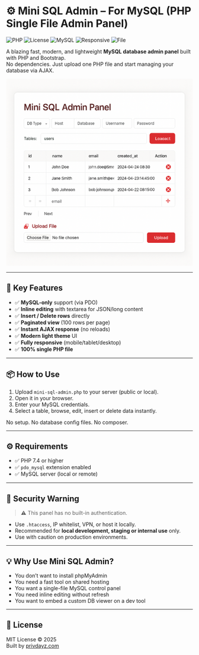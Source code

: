 # ⚙️ Mini SQL Admin – For MySQL (PHP Single File Admin Panel)
![PHP](https://img.shields.io/badge/PHP-7.4+-8892BF?logo=php&logoColor=white)
![License](https://img.shields.io/github/license/privdayzcom/Mini-SQL-Admin-Single-File-MySQL-Database-Panel-PHP-AJAX-Bootstrap-?color=green)
![MySQL](https://img.shields.io/badge/MySQL-Supported-blue?logo=mysql)
![Responsive](https://img.shields.io/badge/UI-Responsive-orange)
![File](https://img.shields.io/badge/Single--File-Yes-brightgreen)

A blazing fast, modern, and lightweight **MySQL database admin panel** built with PHP and Bootstrap.  
No dependencies. Just upload one PHP file and start managing your database via AJAX.

![screenshot](preview.png)

---

## 🚀 Key Features

- ✅ **MySQL-only** support (via PDO)
- ✅ **Inline editing** with textarea for JSON/long content
- ✅ **Insert / Delete rows** directly
- ✅ **Paginated view** (100 rows per page)
- ✅ **Instant AJAX response** (no reloads)
- ✅ **Modern light theme** UI
- ✅ **Fully responsive** (mobile/tablet/desktop)
- ✅ **100% single PHP file**

---

## 📦 How to Use

1. Upload `mini-sql-admin.php` to your server (public or local).
2. Open it in your browser.
3. Enter your MySQL credentials.
4. Select a table, browse, edit, insert or delete data instantly.

No setup. No database config files. No composer.

---

## ⚙️ Requirements

- ✅ PHP 7.4 or higher
- ✅ `pdo_mysql` extension enabled
- ✅ MySQL server (local or remote)

---

## 🔐 Security Warning

> ⚠️ This panel has no built-in authentication.

- Use `.htaccess`, IP whitelist, VPN, or host it locally.
- Recommended for **local development, staging or internal use** only.
- Use with caution on production environments.

---

## 💡 Why Use Mini SQL Admin?

- You don’t want to install phpMyAdmin
- You need a fast tool on shared hosting
- You want a single-file MySQL control panel
- You need inline editing without refresh
- You want to embed a custom DB viewer on a dev tool

---

## 📄 License

MIT License © 2025  
Built by [privdayz.com](https://privdayz.com/)
<!-- Place in <head> for SEO optimization -->
<meta name="description" content="Mini SQL Admin is a fast and lightweight single-file PHP MySQL database manager. Supports inline editing, AJAX, upload and pagination. No login required.">
<meta name="keywords" content="mysql admin panel php, single file mysql admin, php mysql ajax manager, mysql database manager, php db viewer, mini sql admin, mysql edit panel php">

